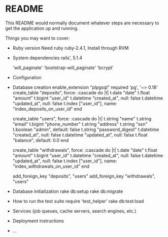 # README

This README would normally document whatever steps are necessary to get the
application up and running.

Things you may want to cover:

* Ruby version
	Need ruby ruby-2.4.1, Install through RVM
* System dependencies
	rails', 5.1.4
	
	'will_paginate'
	'bootstrap-will_paginate'
	'bcrypt'
* Configuration

* Database creation
	enable_extension "plpgsql"
	required 'pg', '~> 0.18'
  create_table "deposits", force: :cascade do |t|
    t.date "date"
    t.float "amount"
    t.bigint "user_id"
    t.datetime "created_at", null: false
    t.datetime "updated_at", null: false
    t.index ["user_id"], name: "index_deposits_on_user_id"
  end

  create_table "users", force: :cascade do |t|
    t.string "name"
    t.string "email"
    t.bigint "phone_number"
    t.string "address"
    t.string "ssn"
    t.boolean "admin", default: false
    t.string "password_digest"
    t.datetime "created_at", null: false
    t.datetime "updated_at", null: false
    t.float "balance", default: 0.0
  end

  create_table "withdrawals", force: :cascade do |t|
    t.date "date"
    t.float "amount"
    t.bigint "user_id"
    t.datetime "created_at", null: false
    t.datetime "updated_at", null: false
    t.index ["user_id"], name: "index_withdrawals_on_user_id"
  end

  add_foreign_key "deposits", "users"
  add_foreign_key "withdrawals", "users"
* Database initialization
	rake db:setup
	rake db:migrate
* How to run the test suite
	require 'test_helper'
	rake db:test:load
* Services (job queues, cache servers, search engines, etc.)

* Deployment instructions

* ...
